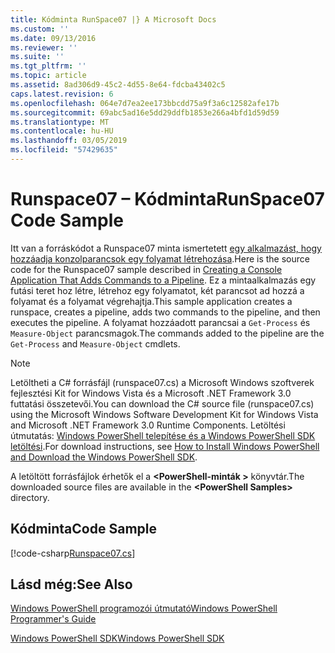 ```yaml
---
title: Kódminta RunSpace07 |} A Microsoft Docs
ms.custom: ''
ms.date: 09/13/2016
ms.reviewer: ''
ms.suite: ''
ms.tgt_pltfrm: ''
ms.topic: article
ms.assetid: 8ad306d9-45c2-4d55-8e64-fdcba43402c5
caps.latest.revision: 6
ms.openlocfilehash: 064e7d7ea2ee173bbcdd75a9f3a6c12582afe17b
ms.sourcegitcommit: 69abc5ad16e5dd29ddfb1853e266a4bfd1d59d59
ms.translationtype: MT
ms.contentlocale: hu-HU
ms.lasthandoff: 03/05/2019
ms.locfileid: "57429635"
---
```

# <a name="runspace07-code-sample"></a><span data-ttu-id="f53a9-102">Runspace07 – Kódminta</span><span class="sxs-lookup"><span data-stu-id="f53a9-102">RunSpace07 Code Sample</span></span>

<span data-ttu-id="f53a9-103">Itt van a forráskódot a Runspace07 minta ismertetett [egy alkalmazást, hogy hozzáadja konzolparancsok egy folyamat létrehozása](http://msdn.microsoft.com/en-us/01eb7808-e97b-4905-80be-9e2fa38c262e).</span><span class="sxs-lookup"><span data-stu-id="f53a9-103">Here is the source code for the Runspace07 sample described in [Creating a Console Application That Adds Commands to a Pipeline](http://msdn.microsoft.com/en-us/01eb7808-e97b-4905-80be-9e2fa38c262e).</span></span> <span data-ttu-id="f53a9-104">Ez a mintaalkalmazás egy futási teret hoz létre, létrehoz egy folyamatot, két parancsot ad hozzá a folyamat és a folyamat végrehajtja.</span><span class="sxs-lookup"><span data-stu-id="f53a9-104">This sample application creates a runspace, creates a pipeline, adds two commands to the pipeline, and then executes the pipeline.</span></span> <span data-ttu-id="f53a9-105">A folyamat hozzáadott parancsai a `Get-Process` és `Measure-Object` parancsmagok.</span><span class="sxs-lookup"><span data-stu-id="f53a9-105">The commands added to the pipeline are the `Get-Process` and `Measure-Object` cmdlets.</span></span>

> [!NOTE]
> <span data-ttu-id="f53a9-106">Letöltheti a C# forrásfájl (runspace07.cs) a Microsoft Windows szoftverek fejlesztési Kit for Windows Vista és a Microsoft .NET Framework 3.0 futtatási összetevői.</span><span class="sxs-lookup"><span data-stu-id="f53a9-106">You can download the C# source file (runspace07.cs) using the Microsoft Windows Software Development Kit for Windows Vista and Microsoft .NET Framework 3.0 Runtime Components.</span></span> <span data-ttu-id="f53a9-107">Letöltési útmutatás: [Windows PowerShell telepítése és a Windows PowerShell SDK letöltési](/powershell/developer/installing-the-windows-powershell-sdk).</span><span class="sxs-lookup"><span data-stu-id="f53a9-107">For download instructions, see [How to Install Windows PowerShell and Download the Windows PowerShell SDK](/powershell/developer/installing-the-windows-powershell-sdk).</span></span>
>
> <span data-ttu-id="f53a9-108">A letöltött forrásfájlok érhetők el a  **\<PowerShell-minták >** könyvtár.</span><span class="sxs-lookup"><span data-stu-id="f53a9-108">The downloaded source files are available in the **\<PowerShell Samples>** directory.</span></span>

## <a name="code-sample"></a><span data-ttu-id="f53a9-109">Kódminta</span><span class="sxs-lookup"><span data-stu-id="f53a9-109">Code Sample</span></span>

[!code-csharp[Runspace07.cs](../../powershell-sdk-samples/SDK-2.0/csharp/Runspace07/Runspace07.cs#L11-L108 "Runspace07.cs")]

## <a name="see-also"></a><span data-ttu-id="f53a9-110">Lásd még:</span><span class="sxs-lookup"><span data-stu-id="f53a9-110">See Also</span></span>

[<span data-ttu-id="f53a9-111">Windows PowerShell programozói útmutató</span><span class="sxs-lookup"><span data-stu-id="f53a9-111">Windows PowerShell Programmer's Guide</span></span>](./windows-powershell-programmer-s-guide.md)

[<span data-ttu-id="f53a9-112">Windows PowerShell SDK</span><span class="sxs-lookup"><span data-stu-id="f53a9-112">Windows PowerShell SDK</span></span>](../windows-powershell-reference.md)